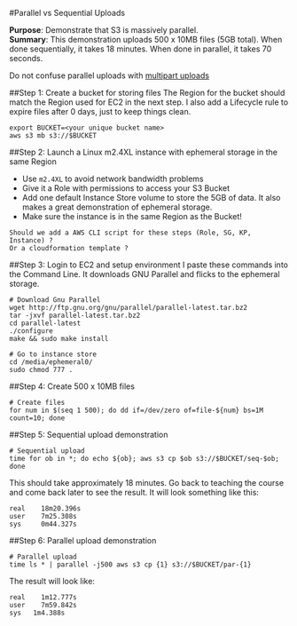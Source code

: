 #Parallel vs Sequential Uploads

**Purpose**: Demonstrate that S3 is massively parallel.   
**Summary**: This demonstration uploads 500 x 10MB files (5GB total). When done sequentially, it takes 18 minutes. When done in parallel, it takes 70 seconds.

Do not confuse parallel uploads with [multipart uploads](http://docs.aws.amazon.com/AmazonS3/latest/dev/mpuoverview.html)

##Step 1: Create a bucket for storing files
The Region for the bucket should match the Region used for EC2 in the next step. I also add a Lifecycle rule to expire files after 0 days, just to keep things clean.

```
export BUCKET=<your unique bucket name>
aws s3 mb s3://$BUCKET
```

##Step 2: Launch a Linux m2.4XL instance with ephemeral storage in the same Region
- Use ``m2.4XL`` to avoid network bandwidth problems
- Give it a Role with permissions to access your S3 Bucket
- Add one default Instance Store volume to store the 5GB of data. It also makes a great demonstration of ephemeral storage.
- Make sure the instance is in the same Region as the Bucket!

```
Should we add a AWS CLI script for these steps (Role, SG, KP, Instance) ?
Or a cloudformation template ?
```

##Step 3: Login to EC2 and setup environment
I paste these commands into the Command Line. It downloads GNU Parallel and flicks to the ephemeral storage.

```
# Download Gnu Parallel
wget http://ftp.gnu.org/gnu/parallel/parallel-latest.tar.bz2
tar -jxvf parallel-latest.tar.bz2
cd parallel-latest
./configure
make && sudo make install

# Go to instance store
cd /media/ephemeral0/
sudo chmod 777 .
```
##Step 4: Create 500 x 10MB files
```
# Create files
for num in $(seq 1 500); do dd if=/dev/zero of=file-${num} bs=1M count=10; done
```

##Step 5: Sequential upload demonstration

```
# Sequential upload
time for ob in *; do echo ${ob}; aws s3 cp $ob s3://$BUCKET/seq-$ob; done
````

This should take approximately 18 minutes. Go back to teaching the course and come back later to see the result. It will look something like this:

```
real	18m20.396s
user	7m25.308s
sys		0m44.327s
```

##Step 6: Parallel upload demonstration

```
# Parallel upload
time ls * | parallel -j500 aws s3 cp {1} s3://$BUCKET/par-{1}
```
The result will look like:
```
real	1m12.777s
user	7m59.842s
sys	  1m4.388s
```
